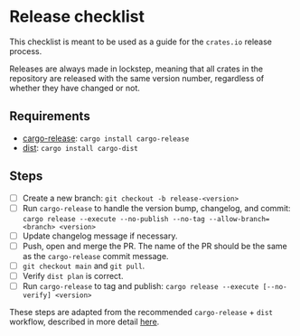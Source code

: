 # Release checklist

This checklist is meant to be used as a guide for the `crates.io` release process.

Releases are always made in lockstep, meaning that all crates in the repository
are released with the same version number, regardless of whether they have
changed or not.

## Requirements

- [cargo-release](https://github.com/crate-ci/cargo-release): `cargo install cargo-release`
- [dist](https://github.com/axodotdev/cargo-dist): `cargo install cargo-dist`

## Steps

- [ ] Create a new branch: `git checkout -b release-<version>`
- [ ] Run `cargo-release` to handle the version bump, changelog, and commit: `cargo release --execute --no-publish --no-tag --allow-branch=<branch> <version>`
- [ ] Update changelog message if necessary.
- [ ] Push, open and merge the PR. The name of the PR should be the same as the `cargo-release` commit message.
- [ ] `git checkout main` and `git pull`.
- [ ] Verify `dist plan` is correct.
- [ ] Run `cargo-release` to tag and publish: `cargo release --execute [--no-verify] <version>`

These steps are adapted from the recommended `cargo-release` + `dist` workflow, described in more detail [here](https://opensource.axo.dev/cargo-dist/book/workspaces/cargo-release-guide.html#using-cargo-release-with-pull-requests).
